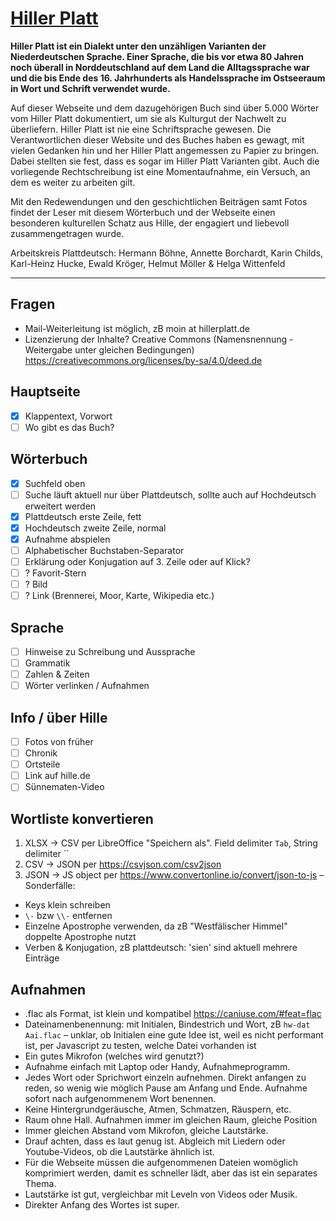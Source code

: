 # [Hiller Platt](https://hillerplatt.de)

**Hiller Platt ist ein Dialekt unter den unzähligen Varianten der Niederdeutschen Sprache. Einer Sprache, die bis vor etwa 80 Jahren noch überall in Norddeutschland auf dem Land die Alltagssprache war und die bis Ende des 16. Jahrhunderts als Handelssprache im Ostseeraum in Wort und Schrift verwendet wurde.**

Auf dieser Webseite und dem dazugehörigen Buch sind über 5.000 Wörter vom Hiller Platt dokumentiert, um sie als Kulturgut der Nachwelt zu überliefern. Hiller Platt ist nie eine Schriftsprache gewesen. Die Verantwortlichen dieser Website und des Buches haben es gewagt, mit vielen Gedanken hin und her Hiller Platt angemessen zu Papier zu bringen. Dabei stellten sie fest, dass es sogar im Hiller Platt Varianten gibt. Auch die vorliegende Rechtschreibung ist eine Momentaufnahme, ein Versuch, an dem es weiter zu arbeiten gilt.

Mit den Redewendungen und den geschichtlichen Beiträgen samt Fotos findet der Leser mit diesem Wörterbuch und der Webseite einen besonderen kulturellen Schatz aus Hille, der engagiert und liebevoll zusammengetragen wurde.

Arbeitskreis Plattdeutsch:
Hermann Böhne, Annette Borchardt, Karin Childs, Karl-Heinz Hucke, Ewald Kröger, Helmut Möller & Helga Wittenfeld


--------------------------------------


## Fragen
- Mail-Weiterleitung ist möglich, zB moin at hillerplatt.de
- Lizenzierung der Inhalte? Creative Commons (Namensnennung - Weitergabe unter gleichen Bedingungen) https://creativecommons.org/licenses/by-sa/4.0/deed.de

## Hauptseite
- [x] Klappentext, Vorwort
- [ ] Wo gibt es das Buch?

## Wörterbuch
- [x] Suchfeld oben
- [ ] Suche läuft aktuell nur über Plattdeutsch, sollte auch auf Hochdeutsch erweitert werden
- [x] Plattdeutsch erste Zeile, fett
- [x] Hochdeutsch zweite Zeile, normal
- [x] Aufnahme abspielen
- [ ] Alphabetischer Buchstaben-Separator
- [ ] Erklärung oder Konjugation auf 3. Zeile oder auf Klick?
- [ ] ? Favorit-Stern
- [ ] ? Bild
- [ ] ? Link (Brennerei, Moor, Karte, Wikipedia etc.)

## Sprache
- [ ] Hinweise zu Schreibung und Aussprache
- [ ] Grammatik
- [ ] Zahlen & Zeiten
- [ ] Wörter verlinken / Aufnahmen

## Info / über Hille
- [ ] Fotos von früher
- [ ] Chronik
- [ ] Ortsteile
- [ ] Link auf hille.de
- [ ] Sünnematen-Video

## Wortliste konvertieren
1. XLSX → CSV per LibreOffice "Speichern als". Field delimiter `Tab`, String delimiter ``
2. CSV → JSON per https://csvjson.com/csv2json
3. JSON → JS object per https://www.convertonline.io/convert/json-to-js – Sonderfälle:
- Keys klein schreiben
- `\-` bzw `\\-` entfernen
- Einzelne Apostrophe verwenden, da zB "Westfälischer Himmel" doppelte Apostrophe nutzt
- Verben & Konjugation, zB plattdeutsch: 'sien' sind aktuell mehrere Einträge

## Aufnahmen
- .flac als Format, ist klein und kompatibel https://caniuse.com/#feat=flac
- Dateinamenbenennung: mit Initialen, Bindestrich und Wort, zB `hw-dat Aai.flac` – unklar, ob Initialen eine gute Idee ist, weil es nicht performant ist, per Javascript zu testen, welche Datei vorhanden ist
- Ein gutes Mikrofon (welches wird genutzt?)
- Aufnahme einfach mit Laptop oder Handy, Aufnahmeprogramm.
- Jedes Wort oder Sprichwort einzeln aufnehmen. Direkt anfangen zu reden, so wenig wie möglich Pause am Anfang und Ende. Aufnahme sofort nach aufgenommenem Wort benennen.
- Keine Hintergrundgeräusche, Atmen, Schmatzen, Räuspern, etc.
- Raum ohne Hall. Aufnahmen immer im gleichen Raum, gleiche Position
- Immer gleichen Abstand vom Mikrofon, gleiche Lautstärke.
- Drauf achten, dass es laut genug ist. Abgleich mit Liedern oder Youtube-Videos, ob die Lautstärke ähnlich ist.
- Für die Webseite müssen die aufgenommenen Dateien womöglich komprimiert werden, damit es schneller lädt, aber das ist ein separates Thema.
- Lautstärke ist gut, vergleichbar mit Leveln von Videos oder Musik.
- Direkter Anfang des Wortes ist super.
